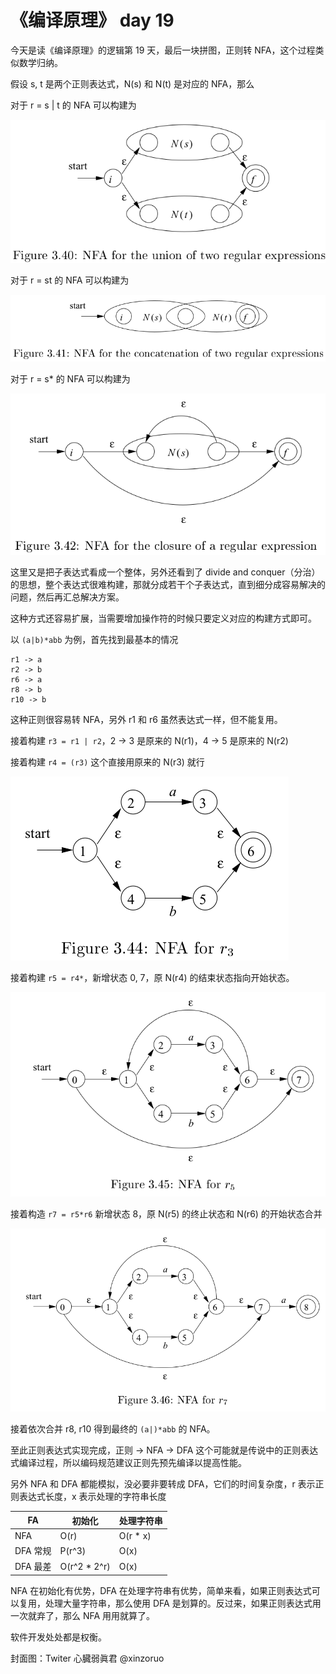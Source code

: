 # 《编译原理》 day 19

今天是读《编译原理》的逻辑第 19 天，最后一块拼图，正则转 NFA，这个过程类似数学归纳。

假设 s, t 是两个正则表达式，N(s) 和 N(t) 是对应的 NFA，那么

对于 r = s | t 的 NFA 可以构建为

![](3-union-1.png)

对于 r = st 的 NFA 可以构建为

![](3-concatenation-1.png)

对于 r = s* 的 NFA 可以构建为

![](3-closure-1.png)

这里又是把子表达式看成一个整体，另外还看到了 divide and conquer（分治）的思想，整个表达式很难构建，那就分成若干个子表达式，直到细分成容易解决的问题，然后再汇总解决方案。

这种方式还容易扩展，当需要增加操作符的时候只要定义对应的构建方式即可。

以 `(a|b)*abb` 为例，首先找到最基本的情况

```
r1 -> a
r2 -> b
r6 -> a
r8 -> b
r10 -> b
```

这种正则很容易转 NFA，另外 r1 和 r6 虽然表达式一样，但不能复用。

接着构建 `r3 = r1 | r2`，2 -> 3 是原来的 N(r1)，4 -> 5 是原来的 N(r2)

接着构建 `r4 = (r3)` 这个直接用原来的 N(r3) 就行

![](3-nfa-1.png)

接着构建 `r5 = r4*`，新增状态 0, 7，原 N(r4) 的结束状态指向开始状态。

![](3-nfa-2.png)

接着构造 `r7 = r5*r6` 新增状态 8，原 N(r5) 的终止状态和 N(r6) 的开始状态合并

![](3-nfa-3.png)

接着依次合并 r8, r10 得到最终的 `(a|)*abb` 的 NFA。

至此正则表达式实现完成，正则 -> NFA -> DFA 这个可能就是传说中的正则表达式编译过程，所以编码规范建议正则先预先编译以提高性能。

另外 NFA 和 DFA 都能模拟，没必要非要转成 DFA，它们的时间复杂度，r 表示正则表达式长度，x 表示处理的字符串长度

|FA|初始化|处理字符串|
|--|--|--|
|NFA|O(r)|O(r * x)|
|DFA 常规|P(r^3)|O(x)|
|DFA 最差|O(r^2 * 2^r)|O(x)|

NFA 在初始化有优势，DFA 在处理字符串有优势，简单来看，如果正则表达式可以复用，处理大量字符串，那么使用 DFA 是划算的。反过来，如果正则表达式用一次就弃了，那么 NFA 用用就算了。

软件开发处处都是权衡。

封面图：Twiter 心臓弱眞君 @xinzoruo